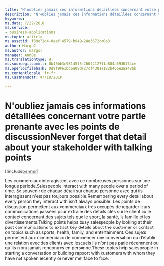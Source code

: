 ```yaml
---
title: "N'oubliez jamais ces informations détaillées concernant votre partie prenante avec les points de discussion"
description: "N'oubliez jamais ces informations détaillées concernant votre partie prenante avec les points de discussion"
keywords: 
ms.date: 7/22/2018
ms.service:
- business-applications
ms.topic: article
ms.assetid: f39e71d4-0eef-4579-b949-24e3672cb0a3
author: MargoC
ms.author: margoc
manager: AnnBe
ms.translationtype: HT
ms.sourcegitcommit: 0b40bb3c98145f5a260f412701a884a5936174ce
ms.openlocfilehash: 0d9f90e1bd6a08d727cf4381e182b466e2aa48bb
ms.contentlocale: fr-fr
ms.lasthandoff: 07/18/2018

---
```


# <a name="never-forget-that-detail-about-your-stakeholder-with-talking-points"></a><span data-ttu-id="6d410-103">N'oubliez jamais ces informations détaillées concernant votre partie prenante avec les points de discussion</span><span class="sxs-lookup"><span data-stu-id="6d410-103">Never forget that detail about your stakeholder with talking points</span></span>


[!include[banner](../../includes/banner.md)]


<span data-ttu-id="6d410-104">Les commerciaux interagissent avec de nombreuses personnes sur une longue période.</span><span class="sxs-lookup"><span data-stu-id="6d410-104">Salespeople interact with many people over a period of time.</span></span> <span data-ttu-id="6d410-105">Se souvenir de chaque détail sur chaque personne avec qui ils interagissent n'est pas toujours possible.</span><span class="sxs-lookup"><span data-stu-id="6d410-105">Remembering every detail about every person they interact with isn’t always possible.</span></span> <span data-ttu-id="6d410-106">Les points de discussion permettent aux commerciaux très occupés de regarder leurs communications passées pour extraire des détails clés sur le client ou le contact concernant des sujets tels que le sport, la santé, la famille et les divertissements.</span><span class="sxs-lookup"><span data-stu-id="6d410-106">Talking points helps busy salespeople by looking at their past communications to extract key details about the customer or contact on topics such as sports, health, family, and entertainment.</span></span> <span data-ttu-id="6d410-107">Ces sujets permettent aux commerciaux de commencer une conversation ou d'établir une relation avec des clients avec lesquels ils n'ont pas parlé récemment ou qu'ils n'ont jamais rencontrés en personne.</span><span class="sxs-lookup"><span data-stu-id="6d410-107">These topics help salespeople in starting a conversation or building rapport with customers with whom they have not spoken recently or never met face to face.</span></span> 

